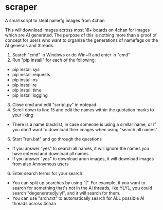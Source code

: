 # scraper
A small script to steal namefg images from 4chan

This will download images across most 18+ boards on 4chan for images which are AI generated. The purpose of this is nothing more than a proof of concept for users who want to organize the generations of namefags on the AI generals and threads.

1. Search "cmd" in Windows or do Win+R and enter in "cmd"
2. Run "pip install" for each of the following;
- pip install sys
- pip install requests
- pip install os
- pip install re
- pip install time
- pip install logging
3. Close cmd and edit "script.py" in notepad
4. Scroll down to line 15 and edit the names within the quotation marks to your liking
- There is a name blacklist, in case someone is using a similar name, or if you don't want to download their images when using "search all names"
5. Start "run.bat" and go through the questions
- If you answer "yes" to search all names, it will ignore the names you have entered and download all names
- If you answer "yes" to download anon images, it will download images from also Anonymous users
6. Enter search terms for your search.
- You can split up searches by using "|". For example, if you want to search for something that's not in the AI threads, like YLYL, you could search "degenerated|ylyl", and it will search for them.
- You can use "srch.txt" to automatically search for ALL possible AI threads across 4chan
